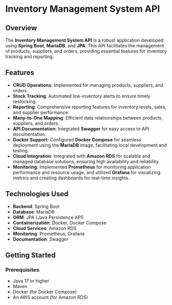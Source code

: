 # Inventory Management System API

## Overview

The **Inventory Management System API** is a robust application developed using **Spring Boot**, **MariaDB**, and **JPA**. This API facilitates the management of products, suppliers, and orders, providing essential features for inventory tracking and reporting.

## Features

- **CRUD Operations**: Implemented for managing products, suppliers, and orders.
- **Stock Tracking**: Automated low-inventory alerts to ensure timely restocking.
- **Reporting**: Comprehensive reporting features for inventory levels, sales, and supplier performance.
- **Many-to-One Mapping**: Efficient data relationships between products, suppliers, and orders.
- **API Documentation**: Integrated **Swagger** for easy access to API documentation.
- **Docker Support**: Configured **Docker Compose** for seamless deployment using the **MariaDB** image, facilitating local development and testing.
- **Cloud Integration**: Integrated with **Amazon RDS** for scalable and managed database solutions, ensuring high availability and reliability.
- **Monitoring**: Implemented **Prometheus** for monitoring application performance and resource usage, and utilized **Grafana** for visualizing metrics and creating dashboards for real-time insights.

## Technologies Used

- **Backend**: Spring Boot
- **Database**: MariaDB
- **ORM**: JPA (Java Persistence API)
- **Containerization**: Docker, Docker Compose
- **Cloud Services**: Amazon RDS
- **Monitoring**: Prometheus, Grafana
- **Documentation**: Swagger

## Getting Started

### Prerequisites

- Java 17 or higher
- Maven
- Docker (for Docker Compose)
- An AWS account (for Amazon RDS)

